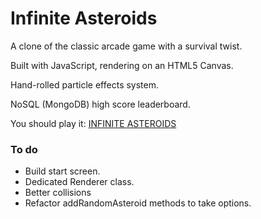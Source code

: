# Infinite Asteroids

A clone of the classic arcade game with a survival twist.

Built with JavaScript, rendering on an HTML5 Canvas. 

Hand-rolled particle effects system.

NoSQL (MongoDB) high score leaderboard.

You should play it: [INFINITE ASTEROIDS](http://gotno.github.io/asteroids/) 

### To do
  + Build start screen.
  + Dedicated Renderer class.
  + Better collisions
  + Refactor addRandomAsteroid methods to take options.
